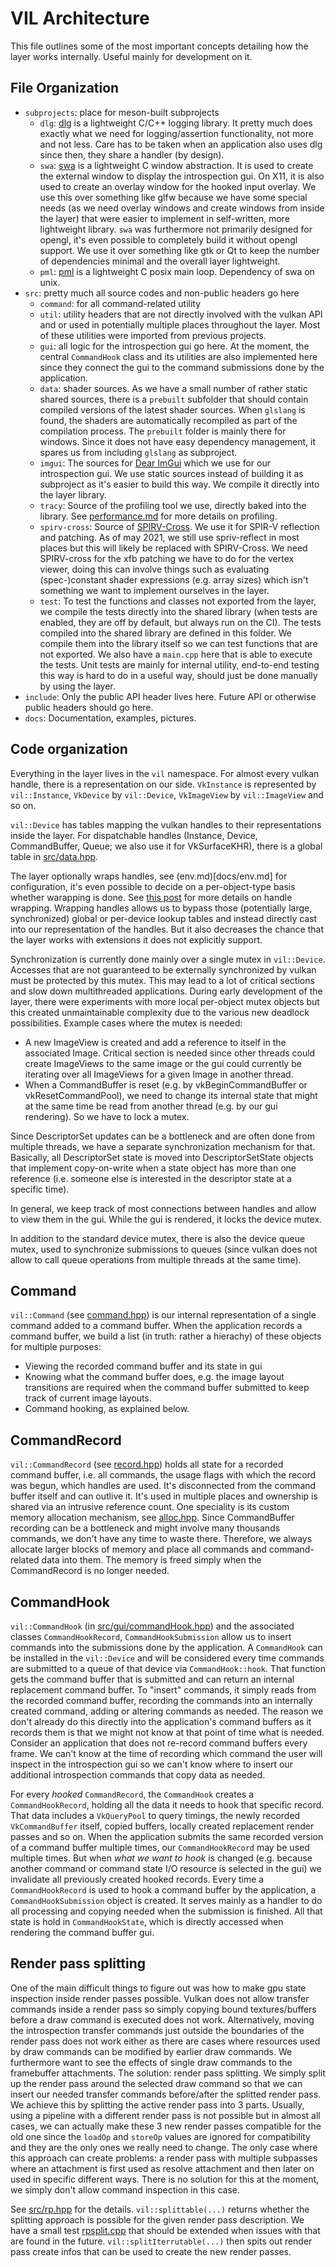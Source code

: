 # VIL Architecture

This file outlines some of the most important concepts detailing how
the layer works internally. Useful mainly for development on it.

## File Organization

- `subprojects`: place for meson-built subprojects
	- `dlg`: [dlg](https://github.com/nyorain/dlg) is a lightweight C/C++ logging library.
	  It pretty much does exactly what we need for logging/assertion
	  functionality, not more and not less. Care has to be taken when
	  an application also uses dlg since then, they share a handler (by design).
	- `swa`: [swa](https://github.com/nyorain/swa) is a lightweight C window abstraction.
	  It is used to create the external window to display the introspection gui.
	  On X11, it is also used to create an overlay window for the hooked input overlay.
	  We use this over something like glfw because we have some special needs
	  (as we need overlay windows and create windows from inside the layer)
	  that were easier to implement in self-written, more lightweight library.
	  `swa` was furthermore not primarily designed for opengl, it's even possible
	  to completely build it without opengl support.
	  We use it over something like gtk or Qt to keep the number of dependencies
	  minimal and the overall layer lightweight.
	- `pml`: [pml](https://github.com/nyorain/pml) is a lightweight C posix main loop.
	  Dependency of swa on unix.
- `src`: pretty much all source codes and non-public headers go here
	- `command`: for all command-related utility
	- `util`: utility headers that are not directly involved with the vulkan API
	  and or used in potentially multiple places throughout the layer.
	  Most of these utilities were imported from previous projects.
	- `gui`: all logic for the introspection gui go here. At the moment,
	  the central `CommandHook` class and its utilities are also implemented
	  here since they connect the gui to the command submissions done by
	  the application.
	- `data`: shader sources. As we have a small number of rather static
	  shared sources, there is a `prebuilt` subfolder that should contain
	  compiled versions of the latest shader sources. When `glslang` is found,
	  the shaders are automatically recompiled as part of the compilation process.
	  The `prebuilt` folder is mainly there for windows. Since it does not
	  have easy dependency management, it spares us from including `glslang`
	  as subproject.
	- `imgui`: The sources for [Dear ImGui](https://github.com/ocornut/imgui)
	  which we use for our introspection gui. We use static sources instead
	  of building it as subproject as it's easier to build this way.
	  We compile it directly into the layer library.
	- `tracy`: Source of the profiling tool we use, directly baked into the library.
	  See [performance.md](docs/performance.md) for more details on profiling.
	- `spirv-cross`: Source of [SPIRV-Cross](https://github.com/KhronosGroup/SPIRV-Cross).
	  We use it for SPIR-V reflection and patching. As of may 2021, we still use 
	  spriv-reflect in most places but this will likely be replaced with
	  SPIRV-Cross. We need SPIRV-cross for the xfb patching we have to do
	  for the vertex viewer, doing this can involve things such as evaluating
	  (spec-)constant shader expressions (e.g. array sizes) which isn't something
	  we want to implement ourselves in the layer.
	- `test`: To test the functions and classes not exported from the layer,
	  we compile the tests directly into the shared library (when tests
	  are enabled, they are off by default, but always run on the CI).
	  The tests compiled into the shared library are defined in this folder.
	  We compile them into the library itself so we can test functions that
	  are not exported. 
	  We also have a `main.cpp` here that is able to execute the tests.
	  Unit tests are mainly for internal utility,
	  end-to-end testing this way is hard to do in a useful way, should
	  just be done manually by using the layer.
- `include`: Only the public API header lives here. Future API or otherwise public
  headers should go here.
- `docs`: Documentation, examples, pictures.

## Code organization

Everything in the layer lives in the `vil` namespace.
For almost every vulkan handle, there is a representation on our side.
`VkInstance` is represented by `vil::Instance`, `VkDevice` by `vil::Device`,
`VkImageView` by `vil::ImageView` and so on.

`vil::Device` has tables mapping the vulkan handles to their
representations inside the layer. For dispatchable handles (Instance, Device, 
CommandBuffer, Queue; we also use it for VkSurfaceKHR), there is a global 
table in [src/data.hpp](src/data.hpp).

The layer optionally wraps handles, see (env.md)[docs/env.md] for configuration, it's
even possible to decide on a per-object-type basis whether warapping is done.
See [this post](https://renderdoc.org/vulkan-layer-guide.html) for more details
on handle wrapping.
Wrapping handles allows us to bypass those (potentially large, synchronized) 
global or per-device lookup tables and instead directly cast into
our representation of the handles. But it also decreases the chance that the
layer works with extensions it does not explicitly support.

Synchronization is currently done mainly over a single mutex in `vil::Device`.
Accesses that are not guaranteed to be externally synchronized by vulkan
must be protected by this mutex. This may lead to a lot of critical
sections and slow down multithreaded applications. During early development
of the layer, there were experiments with more local per-object mutex objects
but this created unmaintainable complexity due to the various new
deadlock possibilities.
Example cases where the mutex is needed:
- A new ImageView is created and add a reference to itself in the associated Image.
  Critical section is needed since other threads could create ImageViews to the same
  image or the gui could currently be iterating over all ImageViews
  for a given Image in another thread.
- When a CommandBuffer is reset (e.g. by vkBeginCommandBuffer or vkResetCommandPool),
  we need to change its internal state that might at the same time be
  read from another thread (e.g. by our gui rendering). So we have to
  lock a mutex.

Since DescriptorSet updates can be a bottleneck and are often done from
multiple threads, we have a separate synchronization mechanism for that.
Basically, all DescriptorSet state is moved into DescriptorSetState objects
that implement copy-on-write when a state object has more than one reference
(i.e. someone else is interested in the descriptor state at a specific time).

In general, we keep track of most connections between handles and allow
to view them in the gui. While the gui is rendered, it locks the device mutex.

In addition to the standard device mutex, there is also the device queue mutex,
used to synchronize submissions to queues (since vulkan does not allow
to call queue operations from multiple threads at the same time).

## Command

`vil::Command` (see [command.hpp](src/command/command.hpp)) is our internal representation
of a single command added to a command buffer. When the application
records a command buffer, we build a list (in truth: rather a hierachy) of
these objects for multiple purposes:
- Viewing the recorded command buffer and its state in gui
- Knowing what the command buffer does, e.g. the image layout transitions
  are required when the command buffer submitted to keep track of current image layouts.
- Command hooking, as explained below.

## CommandRecord

`vil::CommandRecord` (see [record.hpp](src/command/record.hpp)) holds all state for a recorded command buffer, i.e.
all commands, the usage flags with which the record was begun, which handles are used.
It's disconnected from the command buffer itself and can outlive it.
It's used in multiple places and ownership is shared via an intrusive reference count.
One speciality is its custom memory allocation mechanism, see [alloc.hpp](src/command/alloc.hpp).
Since CommandBuffer recording can be a bottleneck and might involve many thousands
commands, we don't have any time to waste there. Therefore, we always allocate larger
blocks of memory and place all commands and command-related data into them.
The memory is freed simply when the CommandRecord is no longer needed.

## CommandHook

`vil::CommandHook` (in [src/gui/commandHook.hpp](src/gui/commandHook.hpp)) and the associated
classes `CommandHookRecord`, `CommandHookSubmission` allow us to insert
commands into the submissions done by the application.
A `CommandHook` can be installed in the `vil::Device` and will be considered
every time commands are submitted to a queue of that device via
`CommandHook::hook`. That function gets the command buffer that is submitted
and can return an internal replacement command buffer. To "insert" commands,
it simply reads from the recorded command buffer, recording the commands
into an internally created command, adding or altering commands as needed.
The reason we don't already do this directly into the application's command
buffers as it records them is that we might not know at that point of time
what is needed. Consider an application that does not re-record command buffers
every frame. We can't know at the time of recording which command the user
will inspect in the introspection gui so we can't know where to insert
our additional introspection commands that copy data as needed.

For every *hooked* `CommandRecord`, the `CommandHook` creates a `CommandHookRecord`,
holding all the data it needs to hook that specific record.
That data includes a `VkQueryPool` to query timings, the newly recorded
`VkCommandBuffer` itself, copied buffers, locally created replacement render passes
and so on. When the application submits the same recorded version of a command
buffer multiple times, our `CommandHookRecord` may be used multiple times.
But when *what we want to hook* is changed (e.g. because another command
or command state I/O resource is selected in the gui) we invalidate
all previously created hooked records.
Every time a `CommandHookRecord` is used to hook a command buffer by the application,
a `CommandHookSubmission` object is created. It serves mainly as a handler
to do all processing and copying needed when the submission is finished.
All that state is hold in `CommandHookState`, which is directly accessed
when rendering the command buffer gui.

## Render pass splitting

One of the main difficult things to figure out was how to make gpu state
inspection inside render passes possible. Vulkan does not allow transfer
commands inside a render pass so simply copying bound textures/buffers
before a draw command is executed does not work. Alternatively, moving
the introspection transfer commands just outside the boundaries of the
render pass does not work either as there are cases where resources
used by draw commands can be modified by earlier draw commands. We furthermore
want to see the effects of single draw commands to the framebuffer attachments.
The solution: render pass splitting. We simply split up the render pass
around the selected draw command so that we can insert our needed
transfer commands before/after the splitted render pass. We achieve this
by splitting the active render pass into 3 parts. Usually, using a pipeline
with a different render pass is not possible but in almost all cases,
we can actually make these 3 new render passes compatible for the old one
since the `loadOp` and `storeOp` values are ignored for compatibility
and they are the only ones we really need to change.
The only case where this approach can create problems: a render pass with
multiple subpasses where an attachment is first used as resolve attachment
and then later on used in specific different ways. There is no solution
for this at the moment, we simply don't allow command inspection in this case.

See [src/rp.hpp](src/rp.hpp) for the details. `vil::splittable(...)` returns
whether the splitting approach is possible for the given render pass
description. We have a small test [rpsplit.cpp](docs/test/rpsplit.cpp) that
should be extended when issues with that are found in the future.
`vil::splitIterrutable(...)` then spits out render pass create infos 
that can be used to create the new render passes.
